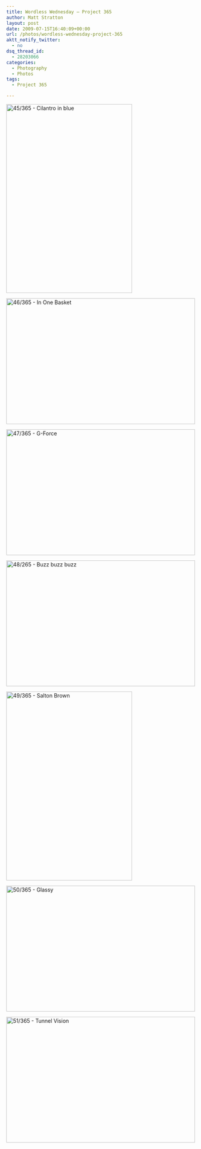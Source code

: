 ```yaml
---
title: Wordless Wednesday – Project 365
author: Matt Stratton
layout: post
date: 2009-07-15T16:40:09+00:00
url: /photos/wordless-wednesday-project-365
aktt_notify_twitter:
  - no
dsq_thread_id:
  - 28203066
categories:
  - Photography
  - Photos
tags:
  - Project 365

---
```

[<img src="http://farm3.static.flickr.com/2592/3702104481_973ed646ac.jpg" width="333" height="500" alt="45/365 - Cilantro in blue" />][1]

[<img src="http://farm3.static.flickr.com/2495/3706081436_d5b934a72e.jpg" width="500" height="333" alt="46/365 - In One Basket" />][2]

[<img src="http://farm3.static.flickr.com/2444/3709368924_c779d74f94.jpg" width="500" height="333" alt="47/365 - G-Force" />][3]

[<img src="http://farm4.static.flickr.com/3517/3715144008_339d6db5fb.jpg" width="500" height="333" alt="48/265 - Buzz buzz buzz" />][4]

[<img src="http://farm4.static.flickr.com/3503/3715145590_eb53779572.jpg" width="333" height="500" alt="49/365 - Salton Brown" />][5]

[<img src="http://farm3.static.flickr.com/2572/3719233124_76fb2718f3.jpg" width="500" height="333" alt="50/365 - Glassy" />][6]

[<img src="http://farm4.static.flickr.com/3533/3721540397_732b0871df.jpg" width="500" height="333" alt="51/365 - Tunnel Vision" />][7]

 [1]: http://www.flickr.com/photos/mugsy/3702104481/ "45/365 - Cilantro in blue by Matt Stratton, on Flickr"
 [2]: http://www.flickr.com/photos/mugsy/3706081436/ "46/365 - In One Basket by Matt Stratton, on Flickr"
 [3]: http://www.flickr.com/photos/mugsy/3709368924/ "47/365 - G-Force by Matt Stratton, on Flickr"
 [4]: http://www.flickr.com/photos/mugsy/3715144008/ "48/265 - Buzz buzz buzz by Matt Stratton, on Flickr"
 [5]: http://www.flickr.com/photos/mugsy/3715145590/ "49/365 - Salton Brown by Matt Stratton, on Flickr"
 [6]: http://www.flickr.com/photos/mugsy/3719233124/ "50/365 - Glassy by Matt Stratton, on Flickr"
 [7]: http://www.flickr.com/photos/mugsy/3721540397/ "51/365 - Tunnel Vision by Matt Stratton, on Flickr"